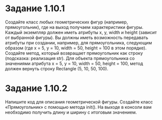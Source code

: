 # Задание 1.10.1

Создайте класс любых геометрических фигур (например, прямоугольник), где на выход получаем характеристики фигуры. Каждый экземпляр должен иметь атрибуты x, y, width и height (зависит от выбранной фигуры). Вы должны иметь возможность передавать атрибуты при создании, например, для прямоугольника, следующим образом (где x = 5, y = 10, width = 50, height = 100 в этом порядке). Создайте метод, который возвращает прямоугольник как строку (подсказка: реализация str). Для объекта прямоугольника со значениями атрибута x = 5, y = 10, width = 50, height = 100, метод должен вернуть строку Rectangle (5, 10, 50, 100).

# Задание 1.10.2

Напишите код для описания геометрической фигуры. Создайте класс «Прямоугольник» с помощью метода init(). На выходе в консоли вам необходимо получить длину и ширину с итоговым значением.
